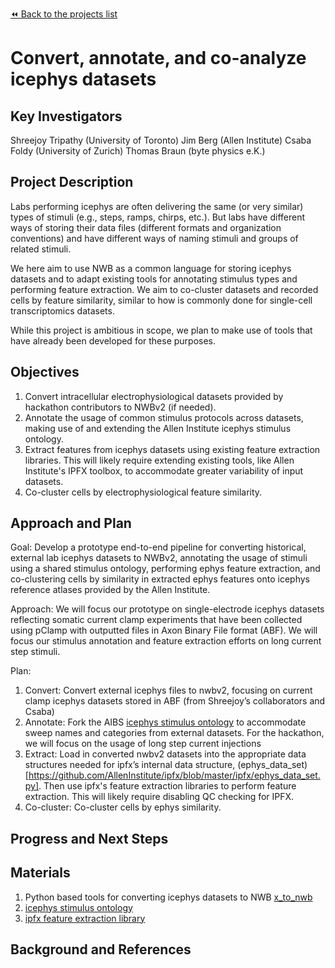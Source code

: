 [:rewind: Back to the projects list](../../README.md#ProjectsList)

<!-- For information on how to write GitHub .md files see https://guides.github.com/features/mastering-markdown/ -->

# Convert, annotate, and co-analyze icephys datasets

## Key Investigators

Shreejoy Tripathy (University of Toronto)
Jim Berg (Allen Institute)
Csaba Foldy (University of Zurich)
Thomas Braun (byte physics e.K.)

## Project Description

Labs performing icephys are often delivering the same (or very similar) types of stimuli (e.g., steps, ramps, chirps, etc.). But labs have different ways of storing their data files (different formats and organization conventions) and have different ways of naming stimuli and groups of related stimuli.

We here aim to use NWB as a common language for storing icephys datasets and to adapt existing tools for annotating stimulus types and performing feature extraction. We aim to co-cluster datasets and recorded cells by feature similarity, similar to how is commonly done for single-cell transcriptomics datasets.

While this project is ambitious in scope, we plan to make use of tools that have already been developed for these purposes.

## Objectives

1. Convert intracellular electrophysiological datasets provided by hackathon contributors to NWBv2 (if needed).
2. Annotate the usage of common stimulus protocols across datasets, making use of and extending the Allen Institute icephys stimulus ontology.
3. Extract features from icephys datasets using existing feature extraction libraries. This will likely require extending existing tools, like Allen Institute's IPFX toolbox, to accommodate greater variability of input datasets.
4. Co-cluster cells by electrophysiological feature similarity.

## Approach and Plan
Goal: Develop a prototype end-to-end pipeline for converting historical, external lab icephys datasets to NWBv2, annotating the usage of stimuli using a shared stimulus ontology, performing ephys feature extraction, and co-clustering cells by similarity in extracted ephys features onto icephys reference atlases provided by the Allen Institute.

Approach: We will focus our prototype on single-electrode icephys datasets reflecting somatic current clamp experiments that have been collected using pClamp with outputted files in Axon Binary File format (ABF). We will focus our stimulus annotation and feature extraction efforts on long current step stimuli.

Plan:
1. Convert: Convert external icephys files to nwbv2, focusing on current clamp icephys datasets stored in ABF (from Shreejoy’s collaborators and Csaba)
2. Annotate: Fork the AIBS [icephys stimulus ontology](https://github.com/AllenInstitute/ipfx/blob/master/ipfx/defaults/stimulus_ontology.json) to accommodate sweep names and categories from external datasets. For the hackathon, we will focus on the usage of long step current injections
3. Extract: Load in converted nwbv2 datasets into the appropriate data structures needed for ipfx’s internal data structure, (ephys_data_set)[https://github.com/AllenInstitute/ipfx/blob/master/ipfx/ephys_data_set.py]. Then use ipfx's feature extraction libraries to perform feature extraction. This will likely require disabling QC checking for IPFX.
4. Co-cluster: Co-cluster cells by ephys similarity.

## Progress and Next Steps

## Materials
1. Python based tools for converting icephys datasets to NWB [x_to_nwb](https://github.com/AllenInstitute/ipfx/tree/master/ipfx/x_to_nwb)
2. [icephys stimulus ontology](https://github.com/AllenInstitute/ipfx/blob/master/ipfx/defaults/stimulus_ontology.json)
3. [ipfx feature extraction library](https://github.com/AllenInstitute/ipfx)

## Background and References


